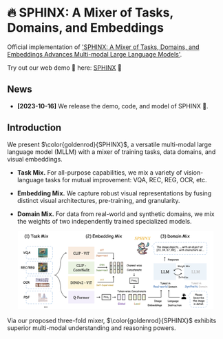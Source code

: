 # 🔥 SPHINX: A Mixer of Tasks, Domains, and Embeddings

Official implementation of ['SPHINX: A Mixer of Tasks, Domains, and Embeddings Advances Multi-modal Large Language Models']().

Try out our web demo 🤗 here: [SPHINX]() 🚀

## News
* **[2023-10-16]** We release the demo, code, and model of SPHINX 🎉.

## Introduction

We present $\color{goldenrod}{SPHINX}$, a versatile multi-modal large language model (MLLM) with a mixer of training tasks, data domains, and visual embeddings. 

- **Task Mix.** For all-purpose capabilities, we mix a variety of vision-language tasks for mutual improvement: VQA, REC, REG, OCR, etc.

- **Embedding Mix.** We capture robust visual representations by fusing distinct visual architectures, pre-training, and granularity.

- **Domain Mix.** For data from real-world and synthetic domains, we mix the weights of two independently trained specialized models.

<p align="center">                                                                                                                                          <img src="figs/pipeline.png"/ width="90%"> <br>
</p>

Via our proposed three-fold mixer, $\color{goldenrod}{SPHINX}$ exhibits superior multi-modal understanding and reasoning powers.
